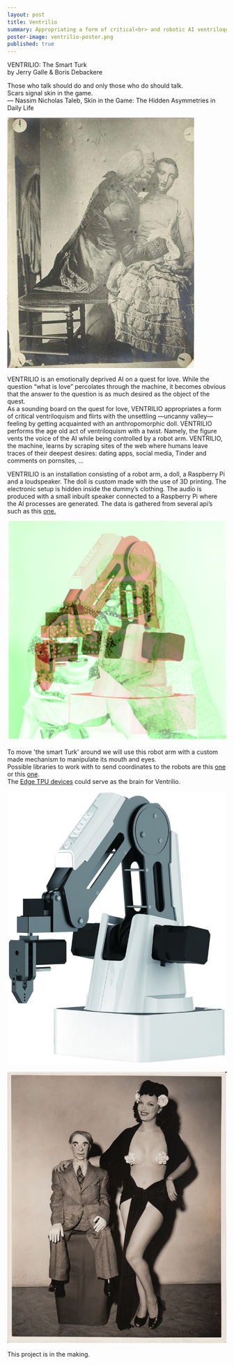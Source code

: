 ```yaml
---
layout: post
title: Ventrilio
summary: Appropriating a form of critical<br> and robotic AI ventriloquism.
poster-image: ventrilio-poster.png
published: true
---
```

VENTRILIO: The Smart Turk <br>
by Jerry Galle & Boris Debackere<br>

Those who talk should do and only those who do should talk.<br>
Scars signal skin in the game. <br>
― Nassim Nicholas Taleb, Skin in the Game: The Hidden Asymmetries in Daily Life

![](/images/ventrilio01.jpeg)

VENTRILIO is an emotionally deprived AI on a quest for love. While the question “what is
love” percolates through the machine, it becomes obvious that the answer to the question is
as much desired as the object of the quest.<br>
As a sounding board on the quest for love, VENTRILIO appropriates a form of critical
ventriloquism and flirts with the unsettling —uncanny valley— feeling by getting acquainted
with an anthropomorphic doll. VENTRILIO performs the age old act of ventriloquism with a
twist. Namely, the figure vents the voice of the AI while being controlled by a robot arm.
VENTRILIO, the machine, learns by scraping sites of the web where humans leave traces of
their deepest desires: dating apps, social media, Tinder and comments on pornsites, ...<br>

VENTRILIO is an installation consisting of a robot arm, a doll, a Raspberry Pi and a
loudspeaker. The doll is custom made with the use of 3D printing. The electronic setup is
hidden inside the dummy’s clothing. The audio is produced with a small inbuilt speaker
connected to a Raspberry Pi where the AI processes are generated. The data is gathered
from several api’s such as this [one.](https://github.com/jbrower95/Pornhub-Comment-Scraper)

![](/images/ventrilio03.png)

To move 'the smart Turk' around we will use this robot arm with a custom made mechanism to manipulate its mouth and eyes.<br> 
Possible libraries to work with to send coordinates to the robots are this [one](https://github.com/luismesas/pydobot) or this [one](https://github.com/WarrG3X/dobot-rl). <br>
The [Edge TPU devices](https://aiyprojects.withgoogle.com/edge-tpu) could serve as the brain for Ventrilio. 

![](/images/ventrilio-dobot.jpg)

![](/images/ventrilioDummy.png)

This project is in the making.
